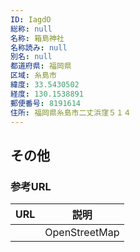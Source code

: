 ```yaml
---
ID: IagdO
総称: null
名称: 箱島神社
名称読み: null
別名: null
都道府県: 福岡県
区域: 糸島市
緯度: 33.5430502
経度: 130.1538891
郵便番号: 8191614
住所: 福岡県糸島市二丈浜窪５１４
---
```


## その他

### 参考URL

| URL | 説明          |
| --- | ------------- |
|     | OpenStreetMap |
